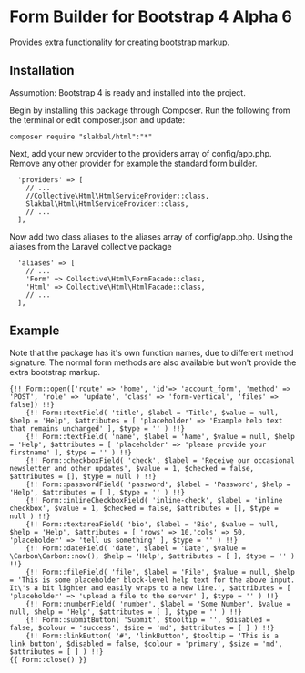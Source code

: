 # Form Builder for Bootstrap 4 Alpha 6

Provides extra functionality for creating bootstrap markup.

## Installation

Assumption: Bootstrap 4 is ready and installed into the project.

Begin by installing this package through Composer. Run the following from the terminal or edit composer.json and update:

~~~
composer require "slakbal/html":"*"
~~~

Next, add your new provider to the providers array of config/app.php. Remove any other provider for example the standard form builder.

~~~
  'providers' => [
    // ...
    //Collective\Html\HtmlServiceProvider::class,
    Slakbal\Html\HtmlServiceProvider::class,
    // ...
  ],
~~~

Now add two class aliases to the aliases array of config/app.php. Using the aliases from the Laravel collective package

~~~
  'aliases' => [
    // ...
    'Form' => Collective\Html\FormFacade::class,
    'Html' => Collective\Html\HtmlFacade::class,
    // ...
  ],
~~~

## Example

Note that the package has it's own function names, due to different method signature. The normal form methods are also available but won't provide the extra bootstrap markup.

~~~
{!! Form::open(['route' => 'home', 'id'=> 'account_form', 'method' => 'POST', 'role' => 'update', 'class' => 'form-vertical', 'files' => false]) !!}
    {!! Form::textField( 'title', $label = 'Title', $value = null, $help = 'Help', $attributes = [ 'placeholder' => 'Example help text that remains unchanged' ], $type = '' ) !!}
    {!! Form::textField( 'name', $label = 'Name', $value = null, $help = 'Help', $attributes = [ 'placeholder' => 'please provide your firstname' ], $type = '' ) !!}
    {!! Form::checkboxField( 'check', $label = 'Receive our occasional newsletter and other updates', $value = 1, $checked = false, $attributes = [], $type = null ) !!}
    {!! Form::passwordField( 'password', $label = 'Password', $help = 'Help', $attributes = [ ], $type = '' ) !!}
    {!! Form::inlineCheckboxField( 'inline-check', $label = 'inline checkbox', $value = 1, $checked = false, $attributes = [], $type = null ) !!}
    {!! Form::textareaField( 'bio', $label = 'Bio', $value = null, $help = 'Help', $attributes = [ 'rows' => 10,'cols' => 50, 'placeholder' => 'tell us something' ], $type = '' ) !!}
    {!! Form::dateField( 'date', $label = 'Date', $value = \Carbon\Carbon::now(), $help = 'Help', $attributes = [ ], $type = '' ) !!}
    {!! Form::fileField( 'file', $label = 'File', $value = null, $help = 'This is some placeholder block-level help text for the above input. It\'s a bit lighter and easily wraps to a new line.', $attributes = [ 'placeholder' => 'upload a file to the server' ], $type = '' ) !!}
    {!! Form::numberField( 'number', $label = 'Some Number', $value = null, $help = 'Help', $attributes = [ ], $type = '' ) !!}
    {!! Form::submitButton( 'Submit', $tooltip = '', $disabled = false, $colour = 'success', $size = 'md', $attributes = [ ] ) !!}
    {!! Form::linkButton( '#', 'linkButton', $tooltip = 'This is a link button', $disabled = false, $colour = 'primary', $size = 'md', $attributes = [ ] ) !!}
{{ Form::close() }}
~~~